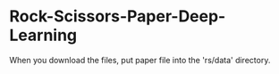 # Rock-Scissors-Paper-Deep-Learning

When you download the files, put paper file into the 'rs/data' directory.
